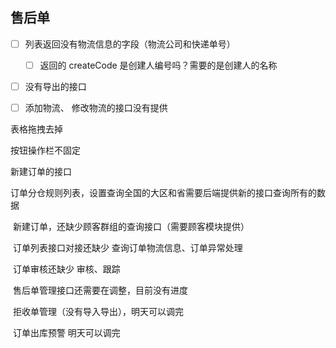 ## 售后单

- [ ] 列表返回没有物流信息的字段（物流公司和快递单号）
    - [ ] 返回的  createCode 是创建人编号吗？需要的是创建人的名称
- [ ] 没有导出的接口
- [ ] 添加物流、 修改物流的接口没有提供





表格拖拽去掉

按钮操作栏不固定





新建订单的接口





​		   订单分仓规则列表，设置查询全国的大区和省需要后端提供新的接口查询所有的数据

​            新建订单，还缺少顾客群组的查询接口（需要顾客模块提供）

​            订单列表接口对接还缺少 查询订单物流信息、订单异常处理

​            订单审核还缺少 审核、跟踪

​            售后单管理接口还需要在调整，目前没有进度

​            拒收单管理（没有导入导出），明天可以调完

​             订单出库预警 明天可以调完